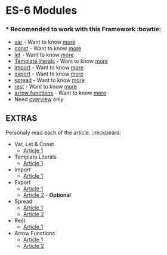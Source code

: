 # ES-6 Modules 
### * Recomended to work with this Framework :bowtie:

* [var](https://developer.mozilla.org/en-US/docs/Web/JavaScript/Reference/Statements/var) - Want to know [more](#extras)
* [const](https://developer.mozilla.org/en-US/docs/Web/JavaScript/Reference/Statements/const) - Want to know [more](#extras)
* [let](https://developer.mozilla.org/en-US/docs/Web/JavaScript/Reference/Statements/let) - Want to know [more](#extras)
* [Template literals](https://developer.mozilla.org/en-US/docs/Web/JavaScript/Reference/Template_literals) - Want to know [more](#extras)
* [import](https://developer.mozilla.org/en-US/docs/Web/JavaScript/Reference/Statements/import) - Want to know [more](#extras)
* [export](https://developer.mozilla.org/en-US/docs/web/javascript/reference/statements/export) - Want to know [more](#extras)
* [spread](https://developer.mozilla.org/en-US/docs/Web/JavaScript/Reference/Operators/Spread_syntax) - Want to know [more](#extras)
* [rest]( https://developer.mozilla.org/en-US/docs/Web/JavaScript/Reference/Functions/rest_parameters) - Want to know [more](#extras)
* [arrow functions](https://developer.mozilla.org/en-US/docs/Web/JavaScript/Reference/Functions/Arrow_functions) - Want to know [more](#extras)
* Need [overview](https://medium.freecodecamp.org/make-your-code-cleaner-shorter-and-easier-to-read-es6-tips-and-tricks-afd4ce25977c) only

## EXTRAS
Personaly read each of the article. :neckbeard:

* Var, Let & Const
  - [Article 1](https://medium.com/javascript-scene/javascript-es6-var-let-or-const-ba58b8dcde75) 
* Template Literals
  - [Article 1](https://medium.com/@abhaytalreja/javascript-what-is-es6-template-literals-f2cadfca925a)
* Import
  - [Article 1](https://medium.com/@thejasonfile/a-simple-intro-to-javascript-imports-and-exports-389dd53c3fac)
* Export
  - [Article 1](https://medium.com/@martinnovk_22870/using-javascript-es6-import-export-modules-in-chrome-extensions-f63a3a0d2736)
  - [Article 2](https://medium.com/@netxm/what-is-tree-shaking-de7c6be5cadd) - **Optional**
* Spread
  - [Article 1](https://davidwalsh.name/spread-operator)
  - [Article 2](https://dmitripavlutin.com/how-three-dots-changed-javascript/)
* Rest
  - [Article 1](https://codeburst.io/use-es2015-object-rest-operator-to-omit-properties-38a3ecffe90)
* Arrow Functions
  - [Article 1](https://hackernoon.com/javascript-es6-arrow-functions-and-lexical-this-f2a3e2a5e8c4)
  - [Article 2](https://medium.freecodecamp.org/arrow-functions-in-javascript-2f8bf7df5077)



